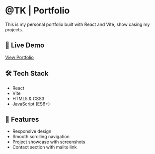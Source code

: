 # @TK | Portfolio

This is my personal portfolio built with React and Vite, show casing my projects.

## 🔗 Live Demo
[View Portfolio](https://tk-portfolio-dev.netlify.app)

## 🛠 Tech Stack
- React
- Vite
- HTML5 & CSS3
- JavaScript (ES6+)

## 📂 Features
- Responsive design
- Smooth scrolling navigation
- Project showcase with screenshots
- Contact section with mailto link


